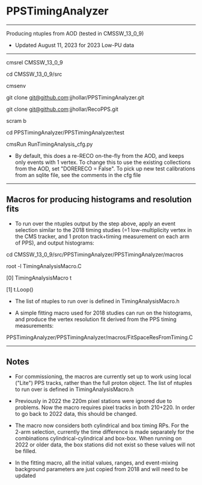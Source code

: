 # PPSTimingAnalyzer

---------------------------------------------------
Producing ntuples from AOD (tested in CMSSW_13_0_9)
 - Updated August 11, 2023 for 2023 Low-PU data
---------------------------------------------------

cmsrel CMSSW_13_0_9

cd CMSSW_13_0_9/src

cmsenv

git clone git@github.com:jjhollar/PPSTimingAnalyzer.git

git clone git@github.com:jjhollar/RecoPPS.git

scram b

cd PPSTimingAnalyzer/PPSTimingAnalyzer/test

cmsRun RunTimingAnalysis_cfg.py

   * By default, this does a re-RECO on-the-fly from the AOD, and keeps only events with 1 vertex.
     To change this to use the existing collections from the AOD, set "DORERECO = False". 
     To pick up new test calibrations from an sqlite file, see the comments in the cfg file

---------------------------------------------------
Macros for producing histograms and resolution fits
---------------------------------------------------

   * To run over the ntuples output by the step above, apply an event 
     selection similar to the 2018 timing studies (=1 low-multiplicity vertex in the CMS tracker, 
     and 1 proton track+timing measurement on each arm of PPS), and output histograms: 

cd CMSSW_13_0_9/src/PPSTimingAnalyzer/PPSTimingAnalyzer/macros

root -l TimingAnalysisMacro.C

[0] TimingAnalysisMacro t

[1] t.Loop()

   * The list of ntuples to run over is defined in TimingAnalysisMacro.h

   * A simple fitting macro used for 2018 studies can run on the histograms, and produce the vertex resolution 
     fit derived from the PPS timing measurements:

PPSTimingAnalyzer/PPSTimingAnalyzer/macros/FitSpaceResFromTiming.C

---------------------------------------------------
Notes
---------------------------------------------------

   * For commissioning, the macros are currently set up to work using local ("Lite") PPS tracks, rather than the full 
     proton object. The list of ntuples to run over is defined in TimingAnalysisMacro.h

   * Previously in 2022 the 220m pixel stations were ignored due to problems. Now the macro requires 
     pixel tracks in both 210+220. In order to go back to 2022 data, this should be changed. 

   * The macro now considers both cylindrical and box timing RPs. For the 2-arm selection, currently 
     the time difference is made separately for the combinations cylindrical-cylindrical and box-box. 
     When running on 2022 or older data, the box stations did not exist so these values will not be filled.     

   * In the fitting macro, all the initial values, ranges, and event-mixing background parameters are just copied 
     from 2018 and will need to be updated